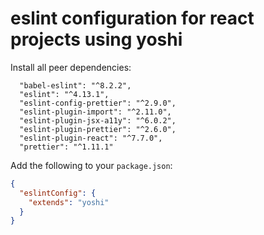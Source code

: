 # eslint configuration for react projects using yoshi

Install all peer dependencies:

```
  "babel-eslint": "^8.2.2",
  "eslint": "^4.13.1",
  "eslint-config-prettier": "^2.9.0",
  "eslint-plugin-import": "^2.11.0",
  "eslint-plugin-jsx-a11y": "^6.0.2",
  "eslint-plugin-prettier": "^2.6.0",
  "eslint-plugin-react": "^7.7.0",
  "prettier": "^1.11.1"
```

Add the following to your `package.json`:

```json
{
  "eslintConfig": {
    "extends": "yoshi"
  }
}
```
